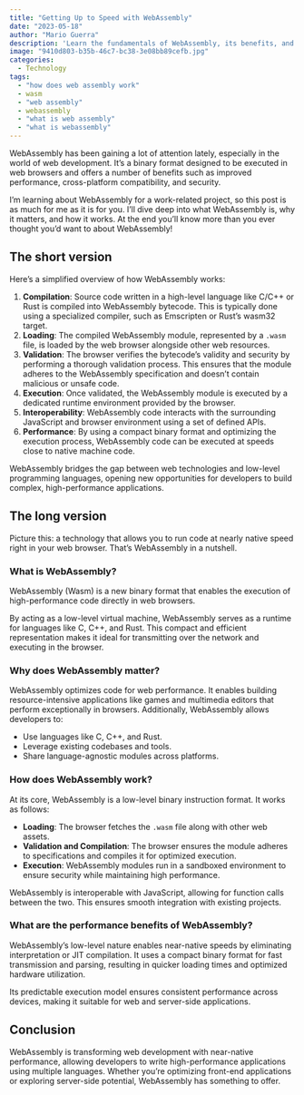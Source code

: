 ```yaml
---
title: "Getting Up to Speed with WebAssembly"
date: "2023-05-18"
author: "Mario Guerra"
description: 'Learn the fundamentals of WebAssembly, its benefits, and how it bridges the gap between web technologies and low-level programming languages for high-performance applications.'
image: "9410d803-b35b-46c7-bc38-3e08bb89cefb.jpg"
categories:
  - Technology
tags:
  - "how does web assembly work"
  - wasm
  - "web assembly"
  - webassembly
  - "what is web assembly"
  - "what is webassembly"
---
```


WebAssembly has been gaining a lot of attention lately, especially in the world of web development. It’s a binary format designed to be executed in web browsers and offers a number of benefits such as improved performance, cross-platform compatibility, and security.

I’m learning about WebAssembly for a work-related project, so this post is as much for me as it is for you. I’ll dive deep into what WebAssembly is, why it matters, and how it works. At the end you’ll know more than you ever thought you’d want to about WebAssembly!

## The short version

Here’s a simplified overview of how WebAssembly works:

1. **Compilation**: Source code written in a high-level language like C/C++ or Rust is compiled into WebAssembly bytecode. This is typically done using a specialized compiler, such as Emscripten or Rust’s wasm32 target.
2. **Loading**: The compiled WebAssembly module, represented by a `.wasm` file, is loaded by the web browser alongside other web resources.
3. **Validation**: The browser verifies the bytecode’s validity and security by performing a thorough validation process. This ensures that the module adheres to the WebAssembly specification and doesn’t contain malicious or unsafe code.
4. **Execution**: Once validated, the WebAssembly module is executed by a dedicated runtime environment provided by the browser.
5. **Interoperability**: WebAssembly code interacts with the surrounding JavaScript and browser environment using a set of defined APIs.
6. **Performance**: By using a compact binary format and optimizing the execution process, WebAssembly code can be executed at speeds close to native machine code.

WebAssembly bridges the gap between web technologies and low-level programming languages, opening new opportunities for developers to build complex, high-performance applications.

## The long version

Picture this: a technology that allows you to run code at nearly native speed right in your web browser. That’s WebAssembly in a nutshell.

### What is WebAssembly?

WebAssembly (Wasm) is a new binary format that enables the execution of high-performance code directly in web browsers.

By acting as a low-level virtual machine, WebAssembly serves as a runtime for languages like C, C++, and Rust. This compact and efficient representation makes it ideal for transmitting over the network and executing in the browser.

### Why does WebAssembly matter?

WebAssembly optimizes code for web performance. It enables building resource-intensive applications like games and multimedia editors that perform exceptionally in browsers. Additionally, WebAssembly allows developers to:

- Use languages like C, C++, and Rust.
- Leverage existing codebases and tools.
- Share language-agnostic modules across platforms.

### How does WebAssembly work?

At its core, WebAssembly is a low-level binary instruction format. It works as follows:

- **Loading**: The browser fetches the `.wasm` file along with other web assets.
- **Validation and Compilation**: The browser ensures the module adheres to specifications and compiles it for optimized execution.
- **Execution**: WebAssembly modules run in a sandboxed environment to ensure security while maintaining high performance.

WebAssembly is interoperable with JavaScript, allowing for function calls between the two. This ensures smooth integration with existing projects.

### What are the performance benefits of WebAssembly?

WebAssembly’s low-level nature enables near-native speeds by eliminating interpretation or JIT compilation. It uses a compact binary format for fast transmission and parsing, resulting in quicker loading times and optimized hardware utilization.

Its predictable execution model ensures consistent performance across devices, making it suitable for web and server-side applications.

## Conclusion

WebAssembly is transforming web development with near-native performance, allowing developers to write high-performance applications using multiple languages. Whether you’re optimizing front-end applications or exploring server-side potential, WebAssembly has something to offer.
